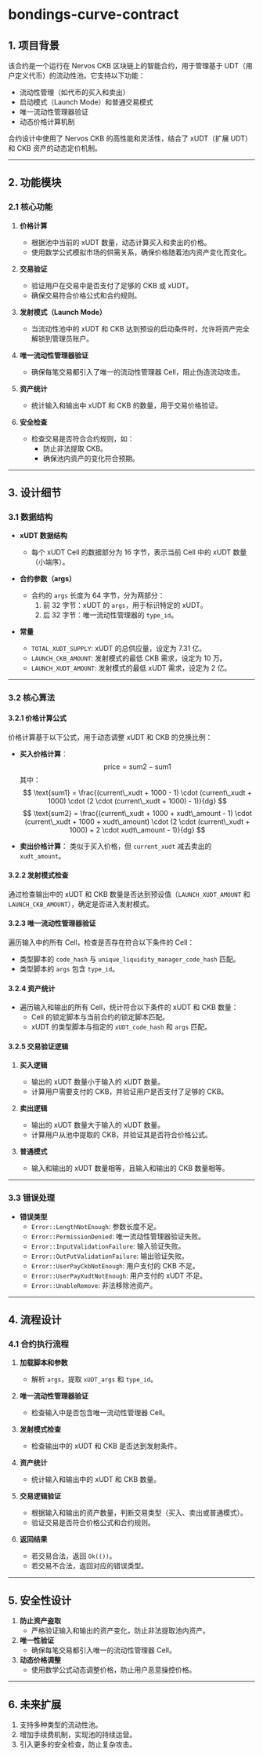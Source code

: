 # bondings-curve-contract

## **1. 项目背景**
该合约是一个运行在 Nervos CKB 区块链上的智能合约，用于管理基于 UDT（用户定义代币）的流动性池。它支持以下功能：
- 流动性管理（如代币的买入和卖出）
- 启动模式（Launch Mode）和普通交易模式
- 唯一流动性管理器验证
- 动态价格计算机制

合约设计中使用了 Nervos CKB 的高性能和灵活性，结合了 xUDT（扩展 UDT）和 CKB 资产的动态定价机制。

---

## **2. 功能模块**
### **2.1 核心功能**
1. **价格计算**
   - 根据池中当前的 xUDT 数量，动态计算买入和卖出的价格。
   - 使用数学公式模拟市场的供需关系，确保价格随着池内资产变化而变化。

2. **交易验证**
   - 验证用户在交易中是否支付了足够的 CKB 或 xUDT。
   - 确保交易符合价格公式和合约规则。

3. **发射模式（Launch Mode）**
   - 当流动性池中的 xUDT 和 CKB 达到预设的启动条件时，允许将资产完全解锁到管理员账户。

4. **唯一流动性管理器验证**
   - 确保每笔交易都引入了唯一的流动性管理器 Cell，阻止伪造流动攻击。

5. **资产统计**
   - 统计输入和输出中 xUDT 和 CKB 的数量，用于交易价格验证。

6. **安全检查**
   - 检查交易是否符合合约规则，如：
     - 防止非法提取 CKB。
     - 确保池内资产的变化符合预期。

---

## **3. 设计细节**

### **3.1 数据结构**
- **xUDT 数据结构**
  - 每个 xUDT Cell 的数据部分为 16 字节，表示当前 Cell 中的 xUDT 数量（小端序）。

- **合约参数（args）**
  - 合约的 `args` 长度为 64 字节，分为两部分：
    1. 前 32 字节：xUDT 的 `args`，用于标识特定的 xUDT。
    2. 后 32 字节：唯一流动性管理器的 `type_id`。

- **常量**
  - `TOTAL_XUDT_SUPPLY`: xUDT 的总供应量，设定为 7.31 亿。
  - `LAUNCH_CKB_AMOUNT`: 发射模式的最低 CKB 需求，设定为 10 万。
  - `LAUNCH_XUDT_AMOUNT`: 发射模式的最低 xUDT 需求，设定为 2 亿。

---

### **3.2 核心算法**
#### **3.2.1 价格计算公式**
价格计算基于以下公式，用于动态调整 xUDT 和 CKB 的兑换比例：
- **买入价格计算**：
  $$
  \text{price} = \text{sum2} - \text{sum1}
  $$
  其中：
  $$
  \text{sum1} = \frac{(current\_xudt + 1000 - 1) \cdot (current\_xudt + 1000) \cdot (2 \cdot (current\_xudt + 1000) - 1)}{dg}
  $$
  $$
  \text{sum2} = \frac{(current\_xudt + 1000 + xudt\_amount - 1) \cdot (current\_xudt + 1000 + xudt\_amount) \cdot (2 \cdot (current\_xudt + 1000) + 2 \cdot xudt\_amount - 1)}{dg}
  $$

- **卖出价格计算**：
  类似于买入价格，但 `current_xudt` 减去卖出的 `xudt_amount`。

#### **3.2.2 发射模式检查**
通过检查输出中的 xUDT 和 CKB 数量是否达到预设值（`LAUNCH_XUDT_AMOUNT` 和 `LAUNCH_CKB_AMOUNT`），确定是否进入发射模式。

#### **3.2.3 唯一流动性管理器验证**
遍历输入中的所有 Cell，检查是否存在符合以下条件的 Cell：
- 类型脚本的 `code_hash` 与 `unique_liquidity_manager_code_hash` 匹配。
- 类型脚本的 `args` 包含 `type_id`。

#### **3.2.4 资产统计**
- 遍历输入和输出的所有 Cell，统计符合以下条件的 xUDT 和 CKB 数量：
  - Cell 的锁定脚本与当前合约的锁定脚本匹配。
  - xUDT 的类型脚本与指定的 `xUDT_code_hash` 和 `args` 匹配。

#### **3.2.5 交易验证逻辑**
1. **买入逻辑**
   - 输出的 xUDT 数量小于输入的 xUDT 数量。
   - 计算用户需要支付的 CKB，并验证用户是否支付了足够的 CKB。

2. **卖出逻辑**
   - 输出的 xUDT 数量大于输入的 xUDT 数量。
   - 计算用户从池中提取的 CKB，并验证其是否符合价格公式。

3. **普通模式**
   - 输入和输出的 xUDT 数量相等，且输入和输出的 CKB 数量相等。

---

### **3.3 错误处理**
- **错误类型**
  - `Error::LengthNotEnough`: 参数长度不足。
  - `Error::PermissionDenied`: 唯一流动性管理器验证失败。
  - `Error::InputValidationFailure`: 输入验证失败。
  - `Error::OutPutValidationFailure`: 输出验证失败。
  - `Error::UserPayCkbNotEnough`: 用户支付的 CKB 不足。
  - `Error::UserPayXudtNotEnough`: 用户支付的 xUDT 不足。
  - `Error::UnableRemove`: 非法移除池资产。

---

## **4. 流程设计**

### **4.1 合约执行流程**
1. **加载脚本和参数**
   - 解析 `args`，提取 `xUDT_args` 和 `type_id`。

2. **唯一流动性管理器验证**
   - 检查输入中是否包含唯一流动性管理器 Cell。

3. **发射模式检查**
   - 检查输出中的 xUDT 和 CKB 是否达到发射条件。

4. **资产统计**
   - 统计输入和输出中的 xUDT 和 CKB 数量。

5. **交易逻辑验证**
   - 根据输入和输出的资产数量，判断交易类型（买入、卖出或普通模式）。
   - 验证交易是否符合价格公式和合约规则。

6. **返回结果**
   - 若交易合法，返回 `Ok(())`。
   - 若交易不合法，返回对应的错误类型。

---

## **5. 安全性设计**
1. **防止资产盗取**
   - 严格验证输入和输出的资产变化，防止非法提取池内资产。
2. **唯一性验证**
   - 确保每笔交易都引入唯一的流动性管理器 Cell。
3. **动态价格调整**
   - 使用数学公式动态调整价格，防止用户恶意操控价格。



---

## **6. 未来扩展**
1. 支持多种类型的流动性池。
2. 增加手续费机制，实现池的持续运营。
3. 引入更多的安全检查，防止复杂攻击。



